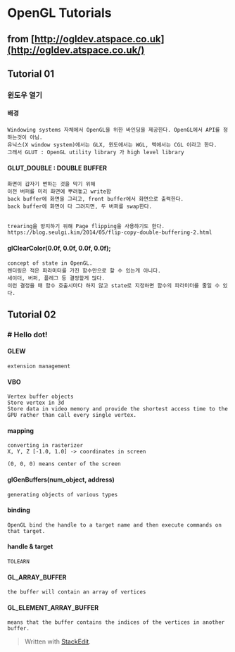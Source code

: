 # OpenGL Tutorials

## from  [http://ogldev.atspace.co.uk](http://ogldev.atspace.co.uk/)

## Tutorial 01

### 윈도우 열기

#### 배경
```
Windowing systems 자체에서 OpenGL을 위한 바인딩을 제공한다. OpenGL에서 API를 정하는것이 아님.
유닉스(X window system)에서는 GLX, 윈도에서는 WGL, 멕에서는 CGL 이라고 한다.
그래서 GLUT : OpenGL utility library 가 high level library 
```

#### GLUT_DOUBLE : DOUBLE BUFFER

```
화면이 갑자기 변하는 것을 막기 위해
이전 버퍼를 미리 화면에 뿌려놓고 write함
back buffer에 화면을 그리고, front buffer에서 화면으로 출력한다.
back buffer에 화면이 다 그려지면, 두 버퍼를 swap한다.


trearing을 방지하기 위해 Page flipping을 사용하기도 한다.
https://blog.seulgi.kim/2014/05/flip-copy-double-buffering-2.html
```

#### glClearColor(0.0f, 0.0f, 0.0f, 0.0f);

```
concept of state in OpenGL.
렌더링은 적은 파라미터를 가진 함수만으로 할 수 있는게 아니다.
세이더, 버퍼, 플레그 등 결정할게 많다. 
이런 결정을 매 함수 호출시마다 하지 않고 state로 지정하면 함수의 파라미터를 줄일 수 있다.
```
## Tutorial 02
### # Hello dot!

#### GLEW
```
extension management
```

#### VBO
```
Vertex buffer objects
Store vertex in 3d
Store data in video memory and provide the shortest access time to the GPU rather than call every single vertex.
```
 #### mapping
 ```
converting in rasterizer
X, Y, Z [-1.0, 1.0] -> coordinates in screen

(0, 0, 0) means center of the screen
```

#### glGenBuffers(num_object, address)
```
generating objects of various types
```
#### binding
```
OpenGL bind the handle to a target name and then execute commands on that target.
```

#### handle & target
```
TOLEARN
```

#### GL_ARRAY_BUFFER
```
the buffer will contain an array of vertices
```

#### GL_ELEMENT_ARRAY_BUFFER 
```
means that the buffer contains the indices of the vertices in another buffer.
```




> Written with [StackEdit](https://stackedit.io/).
<!--stackedit_data:
eyJoaXN0b3J5IjpbMTUxODQ1MTMwOCwxOTEwNDI2NzUyLC03Mz
YwODM0NDgsLTEyNTkxOTIyOTQsODU0MjA2MzEyLDE1NzkzNTAx
MzgsOTc4ODgyNjg4LC0xNzMwMzc0NjY0LC04NTg5MTQ2LDIxMT
c5ODEyNTEsLTIwNTc1MzA4NzEsLTY3NTY5OTEsMjY3ODI4Njdd
fQ==
-->